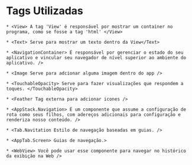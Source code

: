 # Tags Utilizadas

    * <View> A tag 'View' é responsável por mostrar um container no programa, como se fosse a tag 'html' </View>

    * <Text> Serve para mostrar um texto dentro da View</Text>

    * <NavigationContainer> É responsável por gerenciar o estado do seu aplicativo e vincular seu navegador de nível superior ao ambiente do aplicativo. />

    * <Image Serve para adcionar alguma imagem dentro do app />

    * <TouchableOpacity> Serve para fazer visualizações que respondem a toques. </TouchableOpacity>

    * <Feather Tag externa para adcionar icones />

    * <AppStack.Navigation> É um componente que assume a configuração de rota como seus filhos, com adereços adicionais para configuração e renderiza nosso conteúdo. />

    * <Tab.Navitation Estilo de navegação baseadas em guias. />

    * <AppTab.Screen> Guias de navegação.>

    * <WebView> Você pode usar esse componente para navegar no histórico da exibição na Web />